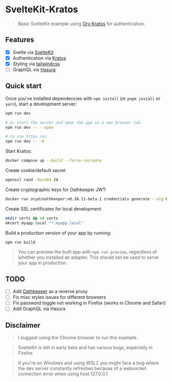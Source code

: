 # SvelteKit-Kratos

> Basic SvelteKit example using [Ory Kratos](https://ory.sh/kratos) for authentication.

## Features

- [x] Svelte via [SvelteKit](https://kit.svelte.dev)
- [x] Authentication via [Kratos](https://ory.sh/kratos)
- [x] Styling via [tailwindcss](https://tailwindcss.com)
- [ ] GraphQL via [Hasura](https://hasura.io/)

## Quick start

Once you've installed dependencies with `npm install` (or `pnpm install` or `yarn`), start a development server:

```bash
npm run dev

# or start the server and open the app in a new browser tab
npm run dev -- --open

# to use https run
npm run dev -- -H
```

Start Kratos:

```bash
docker compose up --build --force-recreate
```

Create cookie/default secret

```bash
openssl rand -base64 24
```

Create cryptographic keys for Oathkeeper JWT:

```bash
docker run oryd/oathkeeper:v0.38.11-beta.1 credentials generate --alg RS512 > ./.oathkeeper/id_token.jwks.json
```

Create SSL certificates for local development

```bash
mkdir certs && cd certs
mkcert myapp.local "*.myapp.local"
```

Build a production version of your app by running:

```bash
npm run build
```

> You can preview the built app with `npm run preview`, regardless of whether you installed an adapter. This should _not_ be used to serve your app in production.

## TODO

- [ ] Add [Oathkeeper](https://ory.sh/oathkeeper) as a reverse proxy
- [ ] Fix misc styles issues for different browsers
- [ ] Fix password toggle not working in Firefox (works in Chrome and Safari)
- [ ] Add GraphQL via Hasura

## Disclaimer

> I suggest using the Chrome browser to run this example.

> SvelteKit is still in early beta and has various bugs, especially in Firefox

> If you're on Windows and using WSL2 you might face a bug where the dev server constantly refreshes because of a websocket connection error when using host 127.0.0.1
